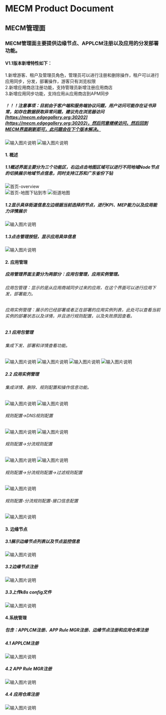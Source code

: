 MECM Product Document
=====================


## MECM管理面
### MECM管理面主要提供边缘节点、APPLCM注册以及应用的分发部署功能。  
#### V1.1版本新增特性如下：
1.新增游客、租户及管理员角色，管理员可以进行注册和删除操作，租户可以进行应用同步，分发，部署操作，游客只有浏览权限  
2.新增应用商店注册功能，支持管理员新增注册应用商店  
3.新增应用同步功能，支持应用从应用商店到APM同步  
##### ！！！注意事项：目前由于客户端和服务端协议问题，用户访问可能存在证书异常，如存在数据获取异常问题，建议先在浏览器访问[https://mecm.edgegallery.org:30202](https://mecm.edgegallery.org:30202)，然后同意继续访问，然后回到MECM界面刷新即可，此问题会在下个版本解决。
![输入图片说明](https://images.gitee.com/uploads/images/2021/0324/165149_82744ed3_7625361.png) 
![输入图片说明](https://images.gitee.com/uploads/images/2021/0324/165225_95ca2c91_7625361.png) 

#### 1. 概述  
##### 1.1概述界面主要分为三个功能区，右边点击地图区域可以进行不同地域Node节点的切换展示地域节点信息，同时支持江苏和广东省份下钻  
![首页-overview](https://images.gitee.com/uploads/images/2020/1226/142007_7994b117_7625361.png)  
![首页-地图下钻到市](https://images.gitee.com/uploads/images/2020/1226/142044_7574ce1b_7625361.png) 
![街道地图](https://images.gitee.com/uploads/images/2020/1226/142208_2c659e39_7625361.png)<br>
##### 1.2显示具体街道信息左边根据当前选择的节点，进行KPI、MEP能力以及应用能力详情展示  
![输入图片说明](https://images.gitee.com/uploads/images/2020/1226/142301_beff3647_7625361.png) 
##### 1.3点击管理按钮，显示应用具体信息 
![输入图片说明](https://images.gitee.com/uploads/images/2020/1226/142320_1bfa5e5f_7625361.png) 
#### 2. 应用管理  
##### 应用管理界面主要分为两部分：应用包管理，应用实例管理。  
###### 应用包管理：显示的是从应用商城同步过来的应用，在这个界面可以进行应用下发，部署能力。 
###### 应用实例管理：展示的已经部署或者正在部署的应用实例列表，此处可以查看当前实例的部署状态以及详情，并且进行规则配置，以及失败原因查看。  
##### 2.1 应用包管理 
###### 集成下发、部署和详情查看功能。  
![输入图片说明](https://images.gitee.com/uploads/images/2020/1226/143045_71c05602_7625361.png)
![输入图片说明](https://images.gitee.com/uploads/images/2020/1226/143113_f6cfee45_7625361.png)
![输入图片说明](https://images.gitee.com/uploads/images/2020/1226/145009_6bd32c65_7625361.png)
![输入图片说明](https://images.gitee.com/uploads/images/2020/1226/145025_3c520ce1_7625361.png)
##### 2.2 应用实例管理 
###### 集成详情、删除、规则配置和操作信息功能。
![输入图片说明](https://images.gitee.com/uploads/images/2020/1226/145049_1872bbf7_7625361.png)
![输入图片说明](https://images.gitee.com/uploads/images/2020/1226/145149_cde11690_7625361.png)
###### 规则配置->DNS规则配置 
![输入图片说明](https://images.gitee.com/uploads/images/2020/1226/145226_9c4453fc_7625361.png)
![输入图片说明](https://images.gitee.com/uploads/images/2020/1226/145258_0349b939_7625361.png)
###### 规则配置->分流规则配置
![输入图片说明](https://images.gitee.com/uploads/images/2020/1226/145313_1fa40729_7625361.png)
![输入图片说明](https://images.gitee.com/uploads/images/2020/1226/145329_53255c08_7625361.png)
###### 规则配置->分流规则配置->过滤规则配置 
![输入图片说明](https://images.gitee.com/uploads/images/2020/1226/145344_cd8d1dea_7625361.png)
###### 规则配置-分流规则配置-接口信息配置 
![输入图片说明](https://images.gitee.com/uploads/images/2020/1226/145438_a753b694_7625361.png)
#### 3. 边缘节点  
##### 3.1展示边缘节点列表以及节点监控信息 
![输入图片说明](https://images.gitee.com/uploads/images/2020/1226/145533_a4ba8487_7625361.png)
##### 3.2边缘节点注册
![输入图片说明](https://images.gitee.com/uploads/images/2020/1226/150556_e75c2d7c_7625361.png) 
##### 3.3上传k8s config文件
![输入图片说明](https://images.gitee.com/uploads/images/2020/1226/150617_51890e07_7625361.png)
#### 4.系统管理
##### 包含：APPLCM注册、APP Rule MGR注册、边缘节点注册和应用仓库注册
##### 4.1 APPLCM注册
![输入图片说明](https://images.gitee.com/uploads/images/2020/1226/150449_a2f3edb9_7625361.png) 
##### 4.2 APP Rule MGR注册
![输入图片说明](https://images.gitee.com/uploads/images/2020/1226/150512_8d96e99b_7625361.png) 
##### 4.4 应用仓库注册
![输入图片说明](https://images.gitee.com/uploads/images/2021/0324/162715_deb5a6ad_7625361.png) 